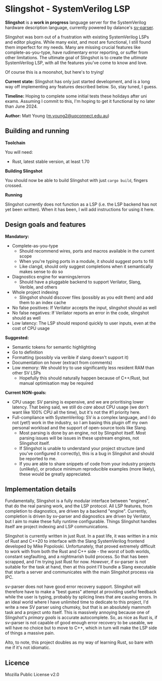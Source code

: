 # Slingshot - SystemVerilog LSP
**Slingshot** is a **work in progress** language server for the SystemVerilog hardware description language, 
currently powered by dalance's [sv-parser](https://github.com/dalance/sv-parser).

Slingshot was born out of a frustration with existing SystemVerilog LSPs and editor plugins. While many exist,
and most are functional, I still found them imperfect for my needs. Many are missing crucial features like
complete-as-you-type, have rudimentary error reporting, or suffer from other limitations. The ultimate goal of 
Slingshot is to create the _ultimate_ SystemVerilog LSP, with all the features you've come to know and love. 

Of course this is a moonshot, but here's to trying!

**Current state:** Slingshot has only just started development, and is a long way off implementing any features
described below. So, stay tuned, I guess.

**Timeline:** Hoping to complete some initial tests these holidays after uni exams. Assuming I commit to this,
I'm hoping to get it functional by no later than June 2024.

**Author:** Matt Young (m.young2@uqconnect.edu.au)

## Building and running
**Toolchain**

You will need:
- Rust, latest stable version, at least 1.70

**Building Slingshot**

You should now be able to build Slingshot with just `cargo build`, fingers crossed.

**Running**

Slingshot currently does not function as a LSP (i.e. the LSP backend has not yet been written). When it has
been, I will add instructions for using it here.

## Design goals and features
**Mandatory:**
- Complete-as-you-type
    - Should recommend wires, ports and macros available in the current scope
    - When you're typing ports in a module, it should suggest ports to fill
    - Like clangd, should only suggest completions when it semantically makes sense to do so
- Diagnostics engine for warnings/errors
    - Should have a pluggable backend to support Verilator, Slang, Verible, and others
- Whole project indexing
    - Slingshot should discover files (possibly as you edit them) and add them to an index cache
- No false positives: If Verilator accepts the input, slingshot should as well
- No false negatives: If Verilator reports an error in the code, slingshot should as well
- Low latency: The LSP should respond quickly to user inputs, even at the cost of CPU usage

**Suggested:**
- Semantic tokens for semantic highlighting
- Go to definition 
- Formatting (possibly via verible if slang doesn't support it)
- Documentation on hover (extract from comments)
- Low memory: We should try to use significantly less resident RAM than other SV LSPs
    - Hopefully this should naturally happen because of C++/Rust, but manual optimisation may be required

**Current NON-goals:**
- CPU usage: SV parsing is expensive, and we are prioritising lower latency. That being said, we still do _care_
about CPU usage (we don't want like 100% CPU all the time), but it's not the #1 priority here.
- Full-compliance with SystemVerilog: SV is a complex language, and I do not (yet!) work in the
industry, so I am basing this plugin off my own personal workload and the support of open-source tools like
Slang. 
    - Most parsing is done by an engine, not by Slingshot itself. Most parsing issues will be issues in these
    upstream engines, not Slingshot itself.
    - If Slingshot is unable to understand your project structure (and you've configured it correctly), this is
    a bug in Slingshot and should be reported to me.
    - If you are able to share snippets of code from your industry projects (unlikely), or produce minimum
    reproducible examples (more likely), these would be greatly appreciated.

## Implementation details
Fundamentally, Slingshot is a fully modular interface between "engines", that do the real parsing work, and
the LSP protocol. All LSP features, from completion to diagnostics, are driven by
a backend "engine". Currently, completion is driven by sv-parser and diagnostics are driven by Verilator,
but I aim to make these fully runtime configurable. Things Slingshot handles itself are project indexing and
LSP communications.

Slingshot is currently written in just Rust. In a past life, it was written in a mix of Rust and C++20 to
interface with the Slang SystemVerilog frontend developed by Mike Popoloski. Unfortunately, that proved
extremely difficult to work with from both the Rust and C++ side - the worst of both worlds, constant segfaulting,
and a nightmarish build process. So that has been scrapped, and I'm trying just Rust for now. _However_, if
sv-parser is not suitable for the task at hand, then at this point I'll bundle a Slang executable that starts
a server and communicates with the main Slingshot process via IPC.

sv-parser does not have good error recovery support. Slingshot will therefore
have to make a "best guess" attempt at providing useful feedback while the user is typing, probably by splicing
lines that are causing errors. In an ideal world where I have unlimited time to dedicate to this project, I'd
write a new SV parser using chumsky, but that is an absolutely mammoth task and a project unto itself. This is
massively annoying because one of Slingshot's _primary goals_ is accurate autocomplete. So, as nice as Rust is,
if sv-parser is not capable of good enough error recovery to be useable, we will have no choice but to move to
C++, which in turn will make the LSP side of things a massive pain.

Alto, to note, this project doubles as my way of learning Rust, so bare with me if it's not idiomatic.

## Licence
Mozilla Public License v2.0
